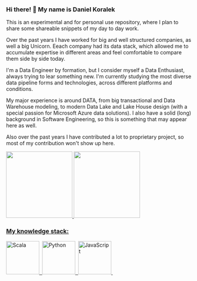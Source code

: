 ### Hi there! 👋 My name is Daniel Koralek
This is an experimental and for personal use repository, where I plan to share some shareable snippets of my day to day work.

Over the past years I have worked for big and well structured companies, as well a big Unicorn. Eeach company had its data stack, which allowed me to accumulate expertise in different areas and feel comfortable to compare them side by side today.

I'm a Data Engineer by formation, but I consider myself a Data Enthusiast, always trying to lear something new. I'm currently studying the most diverse data pipeline forms and technologies, across different platforms and conditions.

My major experience is around DATA, from big transactional and Data Warehouse modeling, to modern Data Lake and Lake House design (with a special passion for Microsoft Azure data solutions). I also have a solid (long) background in Software Engineering, so this is something that may appear here as well.

Also over the past years I have contributed a lot to proprietary project, so most of my contribution won't show up here.

<div>
<a href="https://github.com/dankoralek">
<img height="180em" src="https://github-readme-stats.vercel.app/api/top-langs/?username=dankoralek&layout=compact&langs_count=7&theme=dracula"/>
<img height="180em" src="https://github-readme-stats.vercel.app/api?username=dankoralek&show_icons=true&theme=dracula&include_all_commits=true&count_private=true"/>
</div>

### My knowledge stack:

<div>
  <img src="https://cdn.jsdelivr.net/gh/devicons/devicon/icons/scala/scala-original-wordmark.svg" title="Scala" alt="Scala" height="90" />&nbsp;
  <img src="https://cdn.jsdelivr.net/gh/devicons/devicon/icons/python/python-original-wordmark.svg" title="Python" alt="Python" height="90"/>&nbsp;
  <img src="https://cdn.jsdelivr.net/gh/devicons/devicon/icons/javascript/javascript-original.svg" title="JavaScript" alt="JavaScript" height="90" />&nbsp;
</div>


